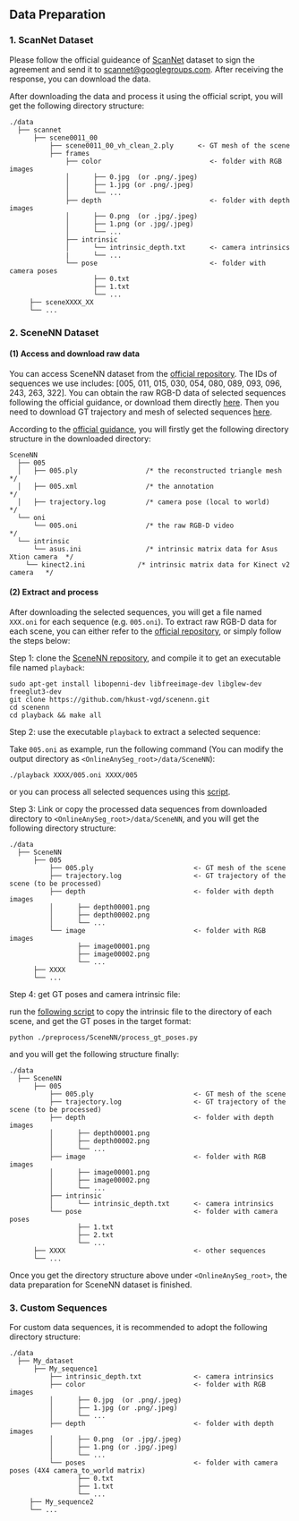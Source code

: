## Data Preparation


### 1. ScanNet Dataset
Please follow the official guideance of [ScanNet](http://www.scan-net.org/ScanNet/) dataset to sign the agreement and send it to scannet@googlegroups.com. After receiving the response, you can download the data.

After downloading the data and process it using the official script, you will get the following directory structure:

```
./data
  ├── scannet
      ├── scene0011_00
          ├── scene0011_00_vh_clean_2.ply      <- GT mesh of the scene
          ├── frames
              ├── color                           <- folder with RGB images
              │      ├── 0.jpg  (or .png/.jpeg)
              │      ├── 1.jpg (or .png/.jpeg)
              │      └── ...  
              ├── depth                           <- folder with depth images
              │      ├── 0.png  (or .jpg/.jpeg)
              │      ├── 1.png (or .jpg/.jpeg)
              │      └── ...  
              ├── intrinsic                 
              │      └── intrinsic_depth.txt      <- camera intrinsics
              |      └── ...
              └── pose                            <- folder with camera poses
                     ├── 0.txt
                     ├── 1.txt
                     └── ...  
     ├── sceneXXXX_XX
     └── ...
```


### 2. SceneNN Dataset
#### (1) Access and download raw data

You can access SceneNN dataset from the [official repository](https://github.com/hkust-vgd/scenenn). The IDs of sequences we use includes: [005, 011, 015, 030, 054, 080, 089, 093, 096, 243, 263, 322]. You can obtain the raw RGB-D data of selected sequences following the official guidance, or download them directly [here](https://hkust-vgd.ust.hk/scenenn/main/oni/). Then you need to download GT trajectory and mesh of selected sequences [here](https://drive.google.com/drive/folders/0B2BQi-ql8CzeMUZ4RUpnLW1JN3c?resourcekey=0-Ph3VntNntNqJ_CtSLnN7wA).

According to the [official guidance](https://github.com/hkust-vgd/scenenn), you will firstly get the following directory structure in the downloaded directory:

```
SceneNN
  ├── 005
  │   ├── 005.ply                 /* the reconstructed triangle mesh  */
  │   ├── 005.xml                 /* the annotation                   */
  │   ├── trajectory.log          /* camera pose (local to world)     */
  └── oni
      └── 005.oni                 /* the raw RGB-D video               */
  └── intrinsic
      └── asus.ini                /* intrinsic matrix data for Asus Xtion camera  */
  	└── kinect2.ini             /* intrinsic matrix data for Kinect v2 camera   */
```

#### (2) Extract and process
After downloading the selected sequences, you will get a file named `XXX.oni` for each sequence (e.g. `005.oni`). To extract raw RGB-D data for each scene, you can either refer to the [official repository](https://github.com/hkust-vgd/scenenn), or simply follow the steps below:

Step 1: clone the [SceneNN repository](https://github.com/hkust-vgd/scenenn), and compile it to get an executable file named `playback`:
```
sudo apt-get install libopenni-dev libfreeimage-dev libglew-dev freeglut3-dev
git clone https://github.com/hkust-vgd/scenenn.git
cd scenenn
cd playback && make all
```

Step 2: use the executable `playback` to extract a selected sequence:

Take `005.oni` as example, run the following command (You can modify the output directory as `<OnlineAnySeg_root>/data/SceneNN`):
```
./playback XXXX/005.oni XXXX/005
```
or you can process all selected sequences using this [script](../data/SceneNN/decompress_all_seqs.sh).


Step 3:
Link or copy the processed data sequences from downloaded directory to `<OnlineAnySeg_root>/data/SceneNN`, and you will get the following directory structure:

```
./data
  ├── SceneNN
      ├── 005
          ├── 005.ply                         <- GT mesh of the scene
          ├── trajectory.log                  <- GT trajectory of the scene (to be processed)
          ├── depth                           <- folder with depth images
          │      ├── depth00001.png
          │      ├── depth00002.png
          │      └── ...  
          └── image                           <- folder with RGB images
                 ├── image00001.png
                 ├── image00002.png
                 └── ...  
      ├── XXXX
      └── ...
```

Step 4: get GT poses and camera intrinsic file:

run the [following script](../preprocess/SceneNN/process_gt_poses.py) to copy the intrinsic file to the directory of each scene, and get the GT poses in the target format:
```
python ./preprocess/SceneNN/process_gt_poses.py
```
and you will get the following structure finally:
```
./data
  ├── SceneNN
      ├── 005
          ├── 005.ply                         <- GT mesh of the scene
          ├── trajectory.log                  <- GT trajectory of the scene (to be processed)
          ├── depth                           <- folder with depth images
          │      ├── depth00001.png
          │      ├── depth00002.png
          │      └── ...  
          ├── image                           <- folder with RGB images
          │      ├── image00001.png
          │      ├── image00002.png
          │      └── ...  
          ├── intrinsic                 
          │      └── intrinsic_depth.txt      <- camera intrinsics
          └── pose                            <- folder with camera poses
                 ├── 1.txt
                 ├── 2.txt
                 └── ...  
      ├── XXXX                                <- other sequences
      └── ...
```
Once you get the directory structure above under `<OnlineAnySeg_root>`, the data preparation for SceneNN dataset is finished.


### 3. Custom Sequences
For custom data sequences, it is recommended to adopt the following directory structure:
```
./data
  ├── My_dataset
      ├── My_sequence1
          ├── intrinsic_depth.txt             <- camera intrinsics
          ├── color                           <- folder with RGB images
          │      ├── 0.jpg  (or .png/.jpeg)
          │      ├── 1.jpg (or .png/.jpeg)
          │      └── ...  
          ├── depth                           <- folder with depth images
          │      ├── 0.png  (or .jpg/.jpeg)
          │      ├── 1.png (or .jpg/.jpeg)
          │      └── ...  
          └── poses                           <- folder with camera poses (4X4 camera_to_world matrix)
                 ├── 0.txt
                 ├── 1.txt
                 └── ...  
     ├── My_sequence2
     └── ...
```
